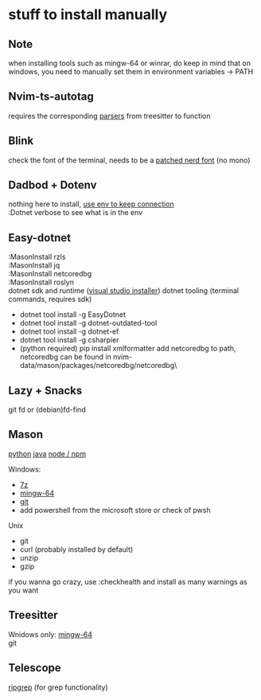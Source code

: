 # stuff to install manually

## Note
when installing tools such as mingw-64 or winrar, do keep in mind that on windows, you need to manually set them in environment variables -> PATH

## Nvim-ts-autotag
requires the corresponding [parsers](https://github.com/nvim-treesitter/nvim-treesitter?tab=readme-ov-file#supported-languages) from treesitter to function

## Blink
check the font of the terminal, needs to be a [patched nerd font](https://www.nerdfonts.com/font-downloads) (no mono)

## Dadbod + Dotenv
nothing here to install,
[use env to keep connection](https://github.com/kristijanhusak/vim-dadbod-ui)\
:Dotnet verbose to see what is in the env

## Easy-dotnet
:MasonInstall rzls\
:MasonInstall jq\
:MasonInstall netcoredbg\
:MasonInstall roslyn\
dotnet sdk and runtime ([visual studio installer](https://visualstudio.microsoft.com/downloads/))
dotnet tooling (terminal commands, requires sdk)
- dotnet tool install -g EasyDotnet
- dotnet tool install -g dotnet-outdated-tool
- dotnet tool install -g dotnet-ef
- dotnet tool install -g csharpier
- (python required) pip install xmlformatter
add netcoredbg to path, netcoredbg can be found in nvim-data/mason/packages/netcoredbg/netcoredbg\

## Lazy + Snacks
git
fd or (debian)fd-find

## Mason
[python](https://www.python.org/downloads)
[java](https://www.oracle.com/java/technologies/downloads)
[node / npm](https://nodejs.org/en/download)

Windows:
- [7z](https://7-zip.org/)
- [mingw-64](https://www.mingw-w64.org/downloads)
- [git](https://git-scm.com/downloads)
- add powershell from the microsoft store or check of pwsh

Unix
- git
- curl (probably installed by default)
- unzip
- gzip

if you wanna go crazy, use :checkhealth and install as many warnings as you want

## Treesitter
Wnidows only: [mingw-64](https://www.mingw-w64.org/downloads)\
git

## Telescope
[ripgrep](https://github.com/BurntSushi/ripgrep) (for grep functionality)

